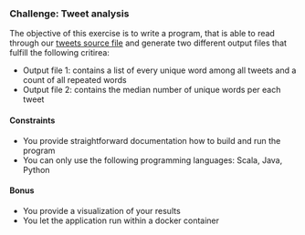 ### Challenge: Tweet analysis 
The objective of this exercise is to write a program, that is able to read through our [tweets source file](tweets.txt) and generate two different output files that fulfill the following critirea:

- Output file 1: contains a list of every unique word among all tweets and a count of all repeated words
- Output file 2: contains the median number of unique words per each tweet

#### Constraints
- You provide straightforward documentation how to build and run the program
- You can only use the following programming languages: Scala, Java, Python

#### Bonus
- You provide a visualization of your results
- You let the application run within a docker container